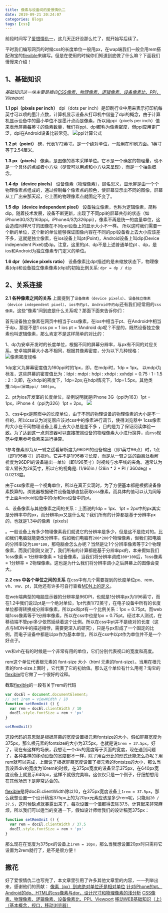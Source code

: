 ```yaml
---
title: 像素与设备间的爱恨情仇二
date: 2019-09-21 20:24:07
categories: Blogs
tags: [css]
---
```

前段时间写了[爱恨情仇一](https://liu97.github.io/2019/09/01/%E5%83%8F%E7%B4%A0%E4%B8%8E%E8%AE%BE%E5%A4%87%E9%97%B4%E7%9A%84%E7%88%B1%E6%81%A8%E6%83%85%E4%BB%87%E4%B8%80/)，这几天正好没那么忙了，就开始写后续了。

平时我们编写网页的时候css的长度单位一般用px，在wap端我们一般会用rem搭配淘宝的[flexible](https://github.com/amfe/lib-flexible)来编写。但是在使用的时候你们知道到底做了什么嘛？下面我们慢慢来介绍！<!--more-->

## 1、基础知识
*基础知识这一块主要是摘自[CSS像素、物理像素、逻辑像素、设备像素比、PPI、Viewport](https://www.cnblogs.com/zaoa/p/8630393.html)*

**1.1 ppi（pixels per inch）**
dpi（dots per inch）是印刷行业中用来表示打印机每英寸可以喷的墨汁点数，计算机显示设备从打印机中借鉴了dpi的概念，由于计算机显示设备中的最小单位不是墨汁点而是像素，所以用ppi（pixels per inch）值来表示屏幕每英寸的像素数量，我们将ppi、dpi都称为像素密度，但ppi应用更广泛，dpi在Android设备比较常见。 
![ppi计算公式](https://gss3.bdstatic.com/-Po3dSag_xI4khGkpoWK1HF6hhy/baike/w%3D268%3Bg%3D0/sign=334cae566f380cd7e61ea5eb997fca09/72f082025aafa40fc8c99f3ba164034f79f019cc.jpg)

**1.2 pt（point）**
磅，代表1/72英寸。是一个绝对单位，一般用在印刷方面。1英寸等于2.54厘米。

**1.3 px（pixels）**
像素，是图像的基本采样单位。它不是一个确定的物理量，也不是一个具体的点或者小方块（尽管可以用点和小方块来呈现），而是一个抽象概念。 

**1.4 dp（device pixels）**
设备像素（物理像素），顾名思义，显示屏是由一个个物理像素点组成的，通过控制每个像素点的颜色，使屏幕显示出不同的图像，屏幕从工厂出来那天起，它上面的物理像素点就固定不变了。

**1.5 dip（device independent pixel）**
设备独立像素，也称为逻辑像素，简称dip。随着技术发展，设备不断更新，出现了不同ppi的屏幕共存的状态（如iPhone3G/S为163ppi，iPhone4/S为326ppi），像素不再是统一的度量单位，这会造成同样尺寸的图像在不同ppi设备上的显示大小不一样。 所以这时我们需要一个新的单位，这个新的单位能够保证图像内容在不同的ppi设备看上去大小应该差不多，这就是独立像素，在ios设备上叫pt(Point)，Android设备上叫dip(Device independent Pixel)或dp。注意，这里的pt、dp不是上述普通单位pt 、dp，是ios和Android为独立像素专门定义的单位。

**1.6 dpr（device pixels ratio）**
设备像素比dpr描述的是未缩放状态下，物理像素(dp)和设备独立像素像素(dip)的初始比例关系: `dpr = dp / dip`

## 2、关系连接
**2.1 各种像素之间的关系**
上面提到了`设备像素（device pixels）`、`设备独立像素（device independent pixel）`、`ios中的pt`、`Android中的dp`还有我们经常用的`css像素`，这些“像素”间到底是什么关系呢？那面下面来告诉你们：

首先设备独立像素在网页中相当于css像素，在ios中相当于pt、在Android中相当于dp，那是不是1 css px = 1 ios pt = 1Android dp呢？不是的，既然设备独立像素也叫逻辑像素，那么肯定不是这样简单的对比的：

1、dp为安卓开发时的长度单位，根据不同的屏幕分辨率，与px有不同的对应关系。安卓端屏幕大小各不相同，根据其像素密度，分为以下几种规格：
![像素密度规格](http://photocdn.sohu.com/20150724/mp24152724_1437719047907_3.png)

1dp定义为屏幕密度值为160ppi时的1px，即，在mdpi时，1dp = 1px。 以mdpi为标准，这些屏幕的密度值比为：ldpi : mdpi : hdpi : xhdpi : xxhdpi = 0.75 : 1 : 1.5 : 2 : 3;即，在xhdpi的密度下，1dp=2px;在hdpi情况下，1dp=1.5px。其他类推:`1dp=(屏幕ppi/ 160)px`。

2、pt为ios开发室的长度单位，举例说明就是iPhone 3G（ppi为163）1pt = 1px，iPhone 4（ppi为326）1pt = 2px。
![](https://img-blog.csdn.net/20170415102149047?watermark/2/text/aHR0cDovL2Jsb2cuY3Nkbi5uZXQvemhvdXppeXUyMDEx/font/5a6L5L2T/fontsize/400/fill/I0JBQkFCMA==/dissolve/70/gravity/Center)

3、css中px是网页中的长度单位，由于不同的物理设备的物理像素的大小是不一样的，所以css认为浏览器应该对css中的像素进行调节，使得浏览器中 1css像素的大小在不同物理设备上看上去大小总是差不多 ，目的是为了保证阅读体验一致。为了达到这一点浏览器可以直接按照设备的物理像素大小进行换算，而css规范中使用参考像素来进行换算。

1参考像素即为从一臂之遥看解析度为96DPI的设备输出（即1英寸96点）时，1点（即1/96英寸）的视角。它并不是1/96英寸长度，而是从一臂之遥的距离处看解析度为96DPI的设备输出一单位（即1/96英寸）时视线与水平线的夹角。通常认为常人臂长为28英寸，所以它的视角是:
(1/96)in / (28in * 2 * PI / 360deg) = 0.0213度。

由于css像素是一个视角单位，所以在真正实现时，为了方便基本都是根据设备像素换算的。浏览器根据硬件设备能够直接获取css像素，而具体的值可以认为同等于上面Android设备中的dp和ios设备中的pt。

4、设备像素与其他像素之间的关系：上面说的1dp = 1px、1pt = 2px中的px其实是分辨率中的px，而分辨率px又是什么呢？我们所有的计算都是基于分辨率px的，也就是1.3中的像素（pixels）

。一般设备上有多少物理像素我们就说它的分辨率是多少，但是这不是绝对的。比如我们电脑就能更改分辨率，假如我们电脑有`200*200`个物理像素，但我们把电脑的分辨率设为`100*100`，那电脑会怎么办呢？当然是让1个分辨率像素等于2个物理像素，而我们刚刚又说了，我们所有的计算都是基于分辨率px的，本来假如我们1css像素 = 1分辨率像素 = 1设备像素，当我们将分辨率调成`100*100`后，1css像素 = 1分辨率 = 2物理像素。这也是为什么我们将分辨率调小之后屏幕上的图像会变大。

**2.2 css 中各个单位之间的关系**
在css中有几个需要提到的长度单位px、rem、vh、vw、pt，其他还有许多可自行查看[MDN上的定义](https://developer.mozilla.org/zh-CN/docs/Web/CSS/length)。

在web端典型的电脑显示器的分辨率是96DPI，也就是1分辨率px为1/96英寸，而在1.2中我们说过pt是一个绝对单位，1pt代表1/72英寸，在电子设备中所有的长度单位都得转换成分辨率像素，所以px和pt有一个比例关系：1px = 0.75pt。而web端1css像素等于1分辨率像素，所以在css中也是1px = 0.75pt。经过本人测试，在移动端不管ppi多少依然延续着这个比例。所以在css中pt并不是绝对的长度（这点与MDN中的描述相悖，需要更深入的研究），只是与px形成了一个固定的比例，而电子设备中都是以px作为基本单位，所以在css中以pt作为单位并不是一个好点子。

vw和vh在有的时候是一个非常有用的单位，它们分别代表视口的宽度和高度。

rem这个单位代表根元素的 font-size 大小（html 元素的font-size）。当用在根元素的font-size上面时 ，它代表了它的初始值。那么这个单位有什么用呢？淘宝的[flexible](https://github.com/amfe/lib-flexible)给它做了一个很好的诠释。

截取[flexible](https://github.com/amfe/lib-flexible)的一段有关于rem的代码
```javascript
var docEl = document.documentElement;
// set 1rem = viewWidth / 10
function setRemUnit () {
  var rem = docEl.clientWidth / 10
  docEl.style.fontSize = rem + 'px'
}

setRemUnit()
```

这段代码的意思就是根据屏幕的宽度设置根元素fontsize的大小，假如屏幕宽度为375px，那么根元素的fontsize的大小为37.5px，也就是说`1rem = 37.5px`。好了，现在有这样的场景，我想让一个div的宽度等于页面的宽度，现在遇到问题了，各种各样的移动设备的宽度都不一样，除了用百分比的形式还能怎么办呢？用rem就可以完成，上面说了根据屏幕宽度设置了根元素的fontsize的大小，那么当我设置div的宽度为10rem的时候，在375px宽度的设备显示375px，在640px宽度设备上就显示640px，这样不就很完美嘛。这仅仅只是一个例子，仔细想想用在其他场景下是非常适合的。

[flexible](https://github.com/amfe/lib-flexible)是将docEl.clientWidth除以10，在375px宽度设备上`1rem = 37.5px`，那么我想设置一个设计稿宽375px上的为20px元素应该是多少rem呢，只能用`20 / 37.5`，这时候缺点就暴露出来了，每次设置一个值都得去除37.5，计算起来非常麻烦，所以我们可以适当的变通一下，假如设计师给我们的设计稿宽375px：
```javascript
function setRemUnit () {
  var rem = docEl.clientWidth / 37.5
  docEl.style.fontSize = rem + 'px'
}
```
那么现在在宽度为375px的设备上`1rem = 10px`，那么当我想设置20px时只需将它设置为2rem就行了，是不是很方便！
## 撒花

好了爱恨情仇二也写完了，本文章里引用了许多其他文章里的内容，一一列举出来，感谢他们的贡献：
[像素（px）到底绝对单位还是相对单位](https://blog.csdn.net/lianfengzhidie/article/details/86663715)
[针对iPhone的pt、Android的dp、HTML的css像素与dpr、设计尺寸和物理像素的浅分析](https://www.cnblogs.com/wmhuang/p/6817057.html)
[CSS像素、物理像素、逻辑像素、设备像素比、PPI、Viewport](https://www.cnblogs.com/zaoa/p/8630393.html)
[移动WEB基础知识（上）（基本概念，视口，移动浏览器）](https://blog.csdn.net/Amanda_wmy/article/details/79487709)